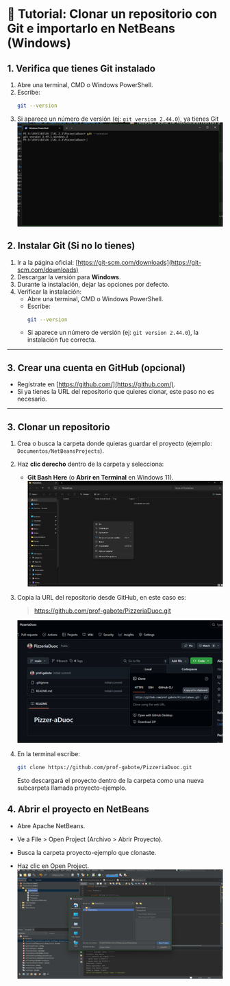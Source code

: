 # 📝 Tutorial: Clonar un repositorio con Git e importarlo en NetBeans (Windows)

## 1. Verifica que tienes Git instalado
1. Abre una terminal, CMD o Windows PowerShell.
2. Escribe:  
     ```bash
     git --version
     ```  
3. Si aparece un número de versión (ej: `git version 2.44.0`), ya tienes Git
![alt text](images/image.png)

## 2. Instalar Git (Si no lo tienes)
1. Ir a la página oficial: [https://git-scm.com/downloads](https://git-scm.com/downloads)  
2. Descargar la versión para **Windows**. 
3. Durante la instalación, dejar las opciones por defecto.  
4. Verificar la instalación:
   - Abre una terminal, CMD o Windows PowerShell.
   - Escribe:  
     ```bash
     git --version
     ```  
   - Si aparece un número de versión (ej: `git version 2.44.0`), la instalación fue correcta.

---

## 3. Crear una cuenta en GitHub (opcional)
- Regístrate en [https://github.com/](https://github.com/).  
- Si ya tienes la URL del repositorio que quieres clonar, este paso no es necesario.

---

## 3. Clonar un repositorio
1. Crea o busca la carpeta donde quieras guardar el proyecto (ejemplo: `Documentos/NetBeansProjects`).  
2. Haz **clic derecho** dentro de la carpeta y selecciona:  
   - **Git Bash Here** (o **Abrir en Terminal** en Windows 11).
   ![alt text](<images/image2.png>)
3. Copia la URL del repositorio desde GitHub, en este caso es:

    > https://github.com/prof-gabote/PizzeriaDuoc.git

    ![alt text](images/image3.png)

4. En la terminal escribe:  
    ```bash
    git clone https://github.com/prof-gabote/PizzeriaDuoc.git
    ```
    Esto descargará el proyecto dentro de la carpeta como una nueva subcarpeta llamada proyecto-ejemplo.

## 4. Abrir el proyecto en NetBeans

- Abre Apache NetBeans.

- Ve a File > Open Project (Archivo > Abrir Proyecto).

- Busca la carpeta proyecto-ejemplo que clonaste.

- Haz clic en Open Project.
![alt text](images/image4.png)
